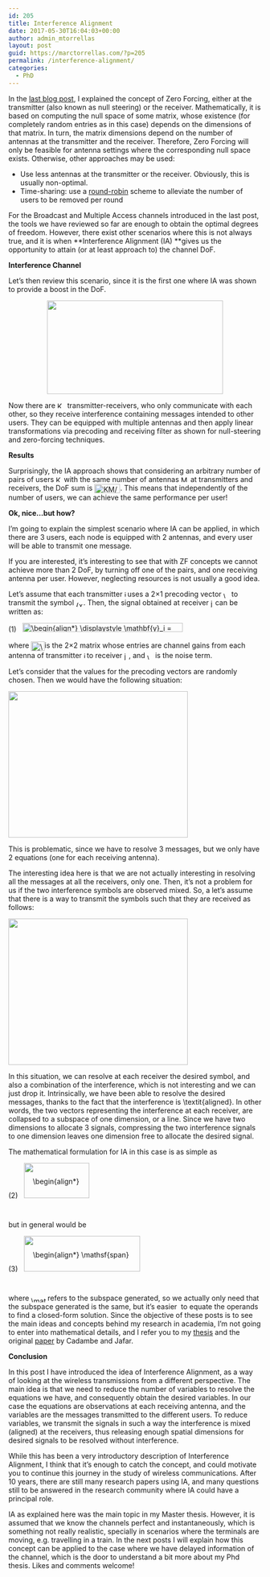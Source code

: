 ```yaml
---
id: 205
title: Interference Alignment
date: 2017-05-30T16:04:03+00:00
author: admin_mtorrellas
layout: post
guid: https://marctorrellas.com/?p=205
permalink: /interference-alignment/
categories:
  - PhD
---
```

In the [last blog post](https://marctorrellas.com/background/), I explained the concept of Zero Forcing, either at the transmitter (also known as null steering) or the receiver. Mathematically, it is based on computing the null space of some matrix, whose existence (for completely random entries as in this case) depends on the dimensions of that matrix. In turn, the matrix dimensions depend on the number of antennas at the transmitter and the receiver. Therefore, Zero Forcing will only be feasible for antenna settings where the corresponding null space exists. Otherwise, other approaches may be used:

  * Use less antennas at the transmitter or the receiver. Obviously, this is usually non-optimal.
  * Time-sharing: use a [round-robin](https://en.wikipedia.org/wiki/Round-robin) scheme to alleviate the number of users to be removed per round

For the Broadcast and Multiple Access channels introduced in the last post, the tools we have reviewed so far are enough to obtain the optimal degrees of freedom. However, there exist other scenarios where this is not always true, and it is when **Interference Alignment (IA) **gives us the opportunity to attain (or at least approach to) the channel DoF.

**Interference Channel**

Let&#8217;s then review this scenario, since it is the first one where IA was shown to provide a boost in the DoF.

<p style="text-align: center;">
  <a href="https://marctorrellas.com/wp-content/uploads/2017/09/IC.png"><img class="alignnone wp-image-309" src="https://marctorrellas.com/wp-content/uploads/2017/09/IC.png" alt="" width="350" height="186" srcset="https://marctorrellas.com/wp-content/uploads/2017/09/IC.png 451w, https://marctorrellas.com/wp-content/uploads/2017/09/IC-300x160.png 300w" sizes="(max-width: 350px) 100vw, 350px" /></a>
</p>

Now there are <img src="https://marctorrellas.com/wp-content/ql-cache/quicklatex.com-b760ebc707e08dd6e1888ea8da4c2454_l3.png" class="ql-img-inline-formula quicklatex-auto-format" alt="&#75;" title="Rendered by QuickLaTeX.com" height="12" width="16" style="vertical-align: 0px;" /> transmitter-receivers, who only communicate with each other, so they receive interference containing messages intended to other users. They can be equipped with multiple antennas and then apply linear transformations via precoding and receiving filter as shown for null-steering and zero-forcing techniques.

**Results**

Surprisingly, the IA approach shows that considering an arbitrary number of pairs of users  <img src="https://marctorrellas.com/wp-content/ql-cache/quicklatex.com-b760ebc707e08dd6e1888ea8da4c2454_l3.png" class="ql-img-inline-formula quicklatex-auto-format" alt="&#75;" title="Rendered by QuickLaTeX.com" height="12" width="16" style="vertical-align: 0px;" />with the same number of antennas  <img src="https://marctorrellas.com/wp-content/ql-cache/quicklatex.com-316287c6f5fadf7cd4af9475c28d18d1_l3.png" class="ql-img-inline-formula quicklatex-auto-format" alt="&#77;" title="Rendered by QuickLaTeX.com" height="12" width="19" style="vertical-align: 0px;" />at transmitters and receivers, the DoF sum is <img src="https://marctorrellas.com/wp-content/ql-cache/quicklatex.com-dac9764e172333a891b769b0f550b6ce_l3.png" class="ql-img-inline-formula quicklatex-auto-format" alt="&#75;&#77;&#47;&#50;" title="Rendered by QuickLaTeX.com" height="18" width="51" style="vertical-align: -5px;" />. This means that independently of the number of users, we can achieve the same performance per user!

**Ok, nice&#8230;but how?**

I&#8217;m going to explain the simplest scenario where IA can be applied, in which there are 3 users, each node is equipped with 2 antennas, and every user will be able to transmit one message.

If you are interested, it&#8217;s interesting to see that with ZF concepts we cannot achieve more than 2 DoF, by turning off one of the pairs, and one receiving antenna per user. However, neglecting resources is not usually a good idea.

Let&#8217;s assume that each transmitter  <img src="https://marctorrellas.com/wp-content/ql-cache/quicklatex.com-8511b1f6cf9db17d46ddabb67bac99f5_l3.png" class="ql-img-inline-formula quicklatex-auto-format" alt="&#105;" title="Rendered by QuickLaTeX.com" height="12" width="6" style="vertical-align: 0px;" />uses a 2&#215;1 precoding vector  <img src="https://marctorrellas.com/wp-content/ql-cache/quicklatex.com-26a62ea405d164d914a162c6fc197300_l3.png" class="ql-img-inline-formula quicklatex-auto-format" alt="&#92;&#109;&#97;&#116;&#104;&#98;&#102;&#123;&#118;&#125;&#95;&#105;" title="Rendered by QuickLaTeX.com" height="12" width="16" style="vertical-align: -3px;" />to transmit the symbol <img src="https://marctorrellas.com/wp-content/ql-cache/quicklatex.com-93518ff4640ca3b07a808137037206b7_l3.png" class="ql-img-inline-formula quicklatex-auto-format" alt="&#123;&#120;&#95;&#105;&#125;" title="Rendered by QuickLaTeX.com" height="11" width="15" style="vertical-align: -3px;" />. Then, the signal obtained at receiver  <img src="https://marctorrellas.com/wp-content/ql-cache/quicklatex.com-9565fa6c9b8cbe9c2d2a57f38bbf9670_l3.png" class="ql-img-inline-formula quicklatex-auto-format" alt="&#106;" title="Rendered by QuickLaTeX.com" height="16" width="9" style="vertical-align: -4px;" />can be written as:

<p align="center">
  <p class="ql-center-displayed-equation" style="line-height: 18px;">
    <span class="ql-right-eqno"> (1) </span><span class="ql-left-eqno"> &nbsp; </span><img src="https://marctorrellas.com/wp-content/ql-cache/quicklatex.com-54e05f94699dec5cf9ec26de027bc941_l3.png" height="18" width="319" class="ql-img-displayed-equation quicklatex-auto-format" alt="&#92;&#98;&#101;&#103;&#105;&#110;&#123;&#97;&#108;&#105;&#103;&#110;&#42;&#125;&#32;&#92;&#100;&#105;&#115;&#112;&#108;&#97;&#121;&#115;&#116;&#121;&#108;&#101;&#32;&#92;&#109;&#97;&#116;&#104;&#98;&#102;&#123;&#121;&#125;&#95;&#105;&#32;&#61; &#92;&#109;&#97;&#116;&#104;&#98;&#102;&#123;&#72;&#125;&#95;&#123;&#106;&#49;&#125;&#32;&#92;&#109;&#97;&#116;&#104;&#98;&#102;&#123;&#118;&#125;&#95;&#49;&#32;&#120;&#95;&#49;&#32;&#43; &#92;&#109;&#97;&#116;&#104;&#98;&#102;&#123;&#72;&#125;&#95;&#123;&#106;&#50;&#125;&#32;&#92;&#109;&#97;&#116;&#104;&#98;&#102;&#123;&#118;&#125;&#95;&#50;&#32;&#120;&#95;&#50;&#32;&#43; &#92;&#109;&#97;&#116;&#104;&#98;&#102;&#123;&#72;&#125;&#95;&#123;&#106;&#51;&#125;&#32;&#92;&#109;&#97;&#116;&#104;&#98;&#102;&#123;&#118;&#125;&#95;&#51;&#32;&#120;&#95;&#51; &#43;&#32;&#92;&#109;&#97;&#116;&#104;&#98;&#102;&#123;&#110;&#125;&#95;&#105;&#32;&#32;&#32;&#92;&#101;&#110;&#100;&#123;&#97;&#108;&#105;&#103;&#110;&#42;&#125;" title="Rendered by QuickLaTeX.com" />
  </p>
</p>

where  <img src="https://marctorrellas.com/wp-content/ql-cache/quicklatex.com-8787bc85d5d457b3e30f9dad92bdd68c_l3.png" class="ql-img-inline-formula quicklatex-auto-format" alt="&#92;&#109;&#97;&#116;&#104;&#98;&#102;&#123;&#72;&#125;&#95;&#123;&#106;&#105;&#125;" title="Rendered by QuickLaTeX.com" height="19" width="27" style="vertical-align: -6px;" />is the 2&#215;2 matrix whose entries are channel gains from each antenna of transmitter  <img src="https://marctorrellas.com/wp-content/ql-cache/quicklatex.com-8511b1f6cf9db17d46ddabb67bac99f5_l3.png" class="ql-img-inline-formula quicklatex-auto-format" alt="&#105;" title="Rendered by QuickLaTeX.com" height="12" width="6" style="vertical-align: 0px;" />to receiver <img src="https://marctorrellas.com/wp-content/ql-cache/quicklatex.com-9565fa6c9b8cbe9c2d2a57f38bbf9670_l3.png" class="ql-img-inline-formula quicklatex-auto-format" alt="&#106;" title="Rendered by QuickLaTeX.com" height="16" width="9" style="vertical-align: -4px;" />, and  <img src="https://marctorrellas.com/wp-content/ql-cache/quicklatex.com-2b3a6fc80b9e76924d7e7ca24349eef5_l3.png" class="ql-img-inline-formula quicklatex-auto-format" alt="&#92;&#109;&#97;&#116;&#104;&#98;&#102;&#123;&#110;&#125;&#95;&#105;" title="Rendered by QuickLaTeX.com" height="11" width="16" style="vertical-align: -3px;" />is the noise term.

Let&#8217;s consider that the values for the precoding vectors are randomly chosen. Then we would have the following situation:

[<img class="wp-image-317 aligncenter" src="https://marctorrellas.com/wp-content/uploads/2017/09/IA_random.png" alt="" width="357" height="291" srcset="https://marctorrellas.com/wp-content/uploads/2017/09/IA_random.png 761w, https://marctorrellas.com/wp-content/uploads/2017/09/IA_random-300x245.png 300w" sizes="(max-width: 357px) 100vw, 357px" />](https://marctorrellas.com/wp-content/uploads/2017/09/IA_random.png)

This is problematic, since we have to resolve 3 messages, but we only have 2 equations (one for each receiving antenna).

The interesting idea here is that we are not actually interesting in resolving all the messages at all the receivers, only one. Then, it&#8217;s not a problem for us if the two interference symbols are observed mixed. So, a let&#8217;s assume that there is a way to transmit the symbols such that they are received as follows:

[<img class="wp-image-318 aligncenter" src="https://marctorrellas.com/wp-content/uploads/2017/09/IA_CJ.png" alt="" width="357" height="291" srcset="https://marctorrellas.com/wp-content/uploads/2017/09/IA_CJ.png 761w, https://marctorrellas.com/wp-content/uploads/2017/09/IA_CJ-300x245.png 300w" sizes="(max-width: 357px) 100vw, 357px" />](https://marctorrellas.com/wp-content/uploads/2017/09/IA_CJ.png)

In this situation, we can resolve at each receiver the desired symbol, and also a combination of the interference, which is not interesting and we can just drop it. Intrinsically, we have been able to resolve the desired messages, thanks to the fact that the interference is \textit{aligned}. In other words, the two vectors representing the interference at each receiver, are collapsed to a subspace of one dimension, or a line. Since we have two dimensions to allocate 3 signals, compressing the two interference signals to one dimension leaves one dimension free to allocate the desired signal.

The mathematical formulation for IA in this case is as simple as

<p class="ql-center-displayed-equation" style="line-height: 70px;">
  <span class="ql-right-eqno"> (2) </span><span class="ql-left-eqno"> &nbsp; </span><img src="https://marctorrellas.com/wp-content/ql-cache/quicklatex.com-01d60bdfa7330274158d3361dbddec2c_l3.png" height="70" width="130" class="ql-img-displayed-equation quicklatex-auto-format" alt="&#92;&#98;&#101;&#103;&#105;&#110;&#123;&#97;&#108;&#105;&#103;&#110;&#42;&#125; &#92;&#109;&#97;&#116;&#104;&#98;&#102;&#123;&#72;&#125;&#95;&#123;&#49;&#50;&#125;&#32;&#92;&#109;&#97;&#116;&#104;&#98;&#102;&#123;&#86;&#125;&#95;&#50;&#32;&#61;&#32;&#92;&#109;&#97;&#116;&#104;&#98;&#102;&#123;&#72;&#125;&#95;&#123;&#49;&#51;&#125;&#32;&#92;&#109;&#97;&#116;&#104;&#98;&#102;&#123;&#86;&#125;&#95;&#51;&#32;&#92;&#92; &#92;&#109;&#97;&#116;&#104;&#98;&#102;&#123;&#72;&#125;&#95;&#123;&#50;&#49;&#125;&#32;&#92;&#109;&#97;&#116;&#104;&#98;&#102;&#123;&#86;&#125;&#95;&#49;&#32;&#61;&#32;&#92;&#109;&#97;&#116;&#104;&#98;&#102;&#123;&#72;&#125;&#95;&#123;&#50;&#51;&#125;&#32;&#92;&#109;&#97;&#116;&#104;&#98;&#102;&#123;&#86;&#125;&#95;&#51;&#32;&#92;&#92; &#92;&#109;&#97;&#116;&#104;&#98;&#102;&#123;&#72;&#125;&#95;&#123;&#51;&#49;&#125;&#32;&#92;&#109;&#97;&#116;&#104;&#98;&#102;&#123;&#86;&#125;&#95;&#49;&#32;&#61;&#32;&#92;&#109;&#97;&#116;&#104;&#98;&#102;&#123;&#72;&#125;&#95;&#123;&#51;&#50;&#125;&#32;&#92;&#109;&#97;&#116;&#104;&#98;&#102;&#123;&#86;&#125;&#95;&#50;&#32;&#32;&#32;&#92;&#101;&#110;&#100;&#123;&#97;&#108;&#105;&#103;&#110;&#42;&#125;" title="Rendered by QuickLaTeX.com" />
</p>

but in general would be

<p class="ql-center-displayed-equation" style="line-height: 71px;">
  <span class="ql-right-eqno"> (3) </span><span class="ql-left-eqno"> &nbsp; </span><img src="https://marctorrellas.com/wp-content/ql-cache/quicklatex.com-c3615d597e27f4721fa3e83e75336b88_l3.png" height="71" width="231" class="ql-img-displayed-equation quicklatex-auto-format" alt="&#92;&#98;&#101;&#103;&#105;&#110;&#123;&#97;&#108;&#105;&#103;&#110;&#42;&#125; &#92;&#109;&#97;&#116;&#104;&#115;&#102;&#123;&#115;&#112;&#97;&#110;&#125;&#32;&#92;&#108;&#101;&#102;&#116;&#40;&#32;&#92;&#109;&#97;&#116;&#104;&#98;&#102;&#123;&#72;&#125;&#95;&#123;&#49;&#50;&#125;&#32;&#92;&#109;&#97;&#116;&#104;&#98;&#102;&#123;&#86;&#125;&#95;&#50;&#32;&#92;&#114;&#105;&#103;&#104;&#116;&#41;&#32;&#61; &#92;&#109;&#97;&#116;&#104;&#115;&#102;&#123;&#115;&#112;&#97;&#110;&#125;&#32;&#92;&#108;&#101;&#102;&#116;&#40;&#32;&#92;&#109;&#97;&#116;&#104;&#98;&#102;&#123;&#72;&#125;&#95;&#123;&#49;&#51;&#125;&#32;&#92;&#109;&#97;&#116;&#104;&#98;&#102;&#123;&#86;&#125;&#95;&#51;&#32;&#92;&#114;&#105;&#103;&#104;&#116;&#41;&#32;&#92;&#92; &#92;&#109;&#97;&#116;&#104;&#115;&#102;&#123;&#115;&#112;&#97;&#110;&#125;&#32;&#92;&#108;&#101;&#102;&#116;&#40;&#32;&#92;&#109;&#97;&#116;&#104;&#98;&#102;&#123;&#72;&#125;&#95;&#123;&#50;&#49;&#125;&#32;&#92;&#109;&#97;&#116;&#104;&#98;&#102;&#123;&#86;&#125;&#95;&#49;&#92;&#114;&#105;&#103;&#104;&#116;&#41;&#32;&#61; &#92;&#109;&#97;&#116;&#104;&#115;&#102;&#123;&#115;&#112;&#97;&#110;&#125;&#32;&#92;&#108;&#101;&#102;&#116;&#40;&#32;&#92;&#109;&#97;&#116;&#104;&#98;&#102;&#123;&#72;&#125;&#95;&#123;&#50;&#51;&#125;&#32;&#92;&#109;&#97;&#116;&#104;&#98;&#102;&#123;&#86;&#125;&#95;&#51;&#92;&#114;&#105;&#103;&#104;&#116;&#41;&#32;&#92;&#92; &#92;&#109;&#97;&#116;&#104;&#115;&#102;&#123;&#115;&#112;&#97;&#110;&#125;&#32;&#92;&#108;&#101;&#102;&#116;&#40;&#32;&#92;&#109;&#97;&#116;&#104;&#98;&#102;&#123;&#72;&#125;&#95;&#123;&#51;&#49;&#125;&#32;&#92;&#109;&#97;&#116;&#104;&#98;&#102;&#123;&#86;&#125;&#95;&#49;&#32;&#61; &#92;&#109;&#97;&#116;&#104;&#115;&#102;&#123;&#115;&#112;&#97;&#110;&#125;&#32;&#92;&#108;&#101;&#102;&#116;&#40;&#32;&#92;&#109;&#97;&#116;&#104;&#98;&#102;&#123;&#72;&#125;&#95;&#123;&#51;&#50;&#125;&#32;&#92;&#109;&#97;&#116;&#104;&#98;&#102;&#123;&#86;&#125;&#95;&#50;&#32;&#92;&#114;&#105;&#103;&#104;&#116;&#41;&#32;&#32;&#92;&#101;&#110;&#100;&#123;&#97;&#108;&#105;&#103;&#110;&#42;&#125;" title="Rendered by QuickLaTeX.com" />
</p>

where  <img src="https://marctorrellas.com/wp-content/ql-cache/quicklatex.com-36d405c32fc33579a09685f842c6c454_l3.png" class="ql-img-inline-formula quicklatex-auto-format" alt="&#92;&#109;&#97;&#116;&#104;&#115;&#102;&#123;&#115;&#112;&#97;&#110;&#125;" title="Rendered by QuickLaTeX.com" height="11" width="33" style="vertical-align: -3px;" />refers to the subspace generated, so we actually only need that the subspace generated is the same, but it&#8217;s easier  to equate the operands to find a closed-form solution. Since the objective of these posts is to see the main ideas and concepts behind my research in academia, I&#8217;m not going to enter into mathematical details, and I refer you to my [thesis](https://marctorrellas.com/wp-content/uploads/2016/11/marcPhd.pdf) and the original [paper](https://arxiv.org/abs/0707.0323) by Cadambe and Jafar.

**Conclusion**

In this post I have introduced the idea of Interference Alignment, as a way of looking at the wireless transmissions from a different perspective. The main idea is that we need to reduce the number of variables to resolve the equations we have, and consequently obtain the desired variables. In our case the equations are observations at each receiving antenna, and the variables are the messages transmitted to the different users. To reduce variables, we transmit the signals in such a way the interference is mixed (aligned) at the receivers, thus releasing enough spatial dimensions for desired signals to be resolved without interference.

While this has been a very introductory description of Interference Alignment, I think that it&#8217;s enough to catch the concept, and could motivate you to continue this journey in the study of wireless communications. After 10 years, there are still many research papers using IA, and many questions still to be answered in the research community where IA could have a principal role.

IA as explained here was the main topic in my Master thesis. However, it is assumed that we know the channels perfect and instantaneously, which is something not really realistic, specially in scenarios where the terminals are moving, e.g. travelling in a train. In the next posts I will explain how this concept can be applied to the case where we have delayed information of the channel, which is the door to understand a bit more about my Phd thesis. Likes and comments welcome!

<div id="wp-ulike-post-205" class="wpulike wpulike-default " >
  <div class="wp_ulike_general_class wp_ulike_is_unliked">
    <a data-ulike-id="205" data-ulike-nonce="50fa6c3ce2" data-ulike-type="likeThis" data-ulike-status="3" class="wp_ulike_btn wp_ulike_put_image"> </a> <span class="count-box"></span>
  </div>
</div>